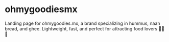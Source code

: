 # ohmygoodiesmx
Landing page for ohmygoodies.mx, a brand specializing in hummus, naan bread, and ghee. Lightweight, fast, and perfect for attracting food lovers 🚀🥙🧈
